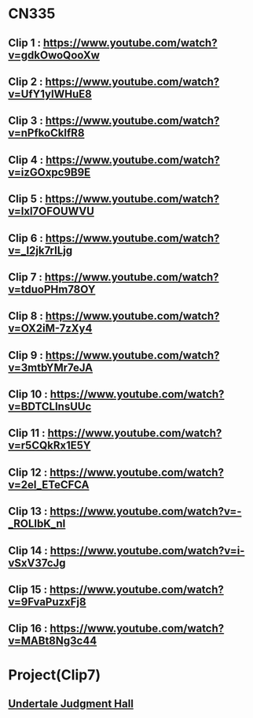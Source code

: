 # CN335

## Clip 1 : https://www.youtube.com/watch?v=gdkOwoQooXw
## Clip 2 : https://www.youtube.com/watch?v=UfY1yIWHuE8
## Clip 3 : https://www.youtube.com/watch?v=nPfkoCkIfR8
## Clip 4 : https://www.youtube.com/watch?v=izGOxpc9B9E
## Clip 5 : https://www.youtube.com/watch?v=lxl7OFOUWVU
## Clip 6 : https://www.youtube.com/watch?v=_I2jk7rILjg
## Clip 7 : https://www.youtube.com/watch?v=tduoPHm78OY
## Clip 8 : https://www.youtube.com/watch?v=OX2iM-7zXy4
## Clip 9 : https://www.youtube.com/watch?v=3mtbYMr7eJA
## Clip 10 : https://www.youtube.com/watch?v=BDTCLInsUUc
## Clip 11 : https://www.youtube.com/watch?v=r5CQkRx1E5Y
## Clip 12 : https://www.youtube.com/watch?v=2el_ETeCFCA
## Clip 13 : https://www.youtube.com/watch?v=-_ROLIbK_nI
## Clip 14 : https://www.youtube.com/watch?v=i-vSxV37cJg
## Clip 15 : https://www.youtube.com/watch?v=9FvaPuzxFj8
## Clip 16 : https://www.youtube.com/watch?v=MABt8Ng3c44
# Project(Clip7)
## [Undertale Judgment Hall](https://www.youtube.com/watch?v=ClsW8xbj0n0)
